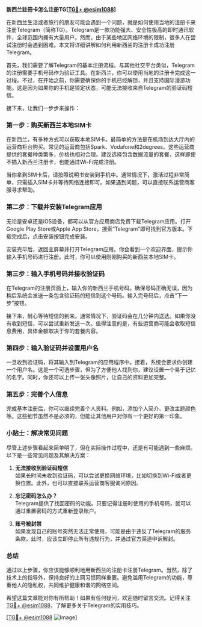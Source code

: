 **新西兰註冊卡怎么注册TG[[TG💪+ @esim1088](https://t.me/s/esim1088)]**

在新西兰生活或者旅行的朋友可能会遇到一个问题，就是如何使用当地的注册卡来注册Telegram（简称TG）。Telegram是一款功能强大、安全性极高的即时通讯软件，全球范围内拥有大量用户。然而，由于某些地区网络环境的限制，很多人在尝试注册时会遇到困难。本文将详细讲解如何利用新西兰的注册卡成功注册Telegram。

首先，我们需要了解Telegram的基本注册流程。与其他社交平台类似，Telegram的注册需要手机号码作为验证工具。在新西兰，你可以使用当地的注册卡完成这一过程。不过，在开始之前，你需要确保你的手机已经解锁，并且支持国际漫游功能。这是因为如果你的手机是锁定状态，可能无法接收来自Telegram的验证码短信。

接下来，让我们一步步来操作：

### 第一步：购买新西兰本地SIM卡

在新西兰，有多种方式可以获取本地SIM卡。最简单的方法是在机场到达大厅内的运营商柜台购买。常见的运营商包括Spark、Vodafone和2degrees。这些运营商提供的套餐种类繁多，价格也相对合理。建议选择包含数据流量的套餐，这样即使不插入新西兰注册卡，也能通过Wi-Fi完成注册。

当你拿到SIM卡后，请按照说明书安装到手机中。通常情况下，激活过程非常简单，只需插入SIM卡并等待网络连接即可。如果遇到问题，可以直接联系运营商客服寻求帮助。

### 第二步：下载并安装Telegram应用

无论是安卓还是iOS设备，都可以从官方应用商店免费下载Telegram应用。打开Google Play Store或Apple App Store，搜索“Telegram”即可找到官方版本。下载完成后，点击安装按钮完成安装。

安装完毕后，返回主屏幕并打开Telegram应用。你会看到一个欢迎界面，提示你输入手机号码进行注册。此时，你可以使用刚刚购买的新西兰本地SIM卡。

### 第三步：输入手机号码并接收验证码

在Telegram的注册页面上，输入你的新西兰手机号码。确保号码正确无误，因为稍后系统会发送一条包含验证码的短信到这个号码。输入完号码后，点击“下一步”按钮。

接下来，耐心等待短信的到来。通常情况下，验证码会在几分钟内送达。如果你没有收到短信，可以尝试重新发送一次。值得注意的是，有些运营商可能会收取短信息费用，具体金额取决于你的套餐内容。

### 第四步：输入验证码并设置用户名

一旦收到验证码，将其输入到Telegram的应用程序中。接着，系统会要求你创建一个用户名。这是一个可选步骤，但为了方便他人找到你，建议设置一个易于记忆的名字。同时，你还可以上传一张头像照片，让自己的资料更加完整。

### 第五步：完善个人信息

完成基本注册后，你可以继续完善个人资料。例如，添加个人简介、更改主题颜色等。这些细节虽然不是必须的，但能让其他用户对你有一个更好的第一印象。

### 小贴士：解决常见问题

尽管上述步骤看起来简单明了，但在实际操作过程中，还是有可能遇到一些麻烦。以下是一些常见问题及其解决方案：

1. **无法接收到验证码短信**  
   如果长时间未收到验证码，可以尝试更换网络环境，比如切换到Wi-Fi或者更换位置。此外，也可以直接联系运营商客服询问原因。

2. **忘记密码怎么办？**  
   Telegram提供了找回密码的功能。只要记得注册时使用的手机号码，就可以通过重置密码的方式重新登录账户。

3. **账号被封禁**  
   如果发现自己的账号突然无法正常使用，可能是由于违反了Telegram的服务条款。此时，应该立即停止所有违规行为，并通过官方渠道申诉解封。

### 总结

通过以上步骤，你应该能够顺利地用新西兰的注册卡注册Telegram。当然，除了技术上的指导外，保持良好的上网习惯同样重要。避免滥用Telegram的功能，尊重他人的隐私权，共同维护健康和谐的网络空间。

希望这篇文章能对你有所帮助！如果有任何疑问，欢迎随时留言交流。记得关注[TG💪+ @esim1088](https://t.me/s/esim1088)，了解更多关于Telegram的实用技巧。

[[TG💪+ @esim1088](https://t.me/s/esim1088) ![Image](https://i.postimg.cc/4NQfJmqS/Snipaste-2025-05-13-00-14-12.png)]